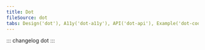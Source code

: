 ```yaml
---
title: Dot
fileSource: dot
tabs: Design('dot'), A11y('dot-a11y'), API('dot-api'), Example('dot-code'), Changelog('dot-changelog')
---
```


::: changelog dot :::

